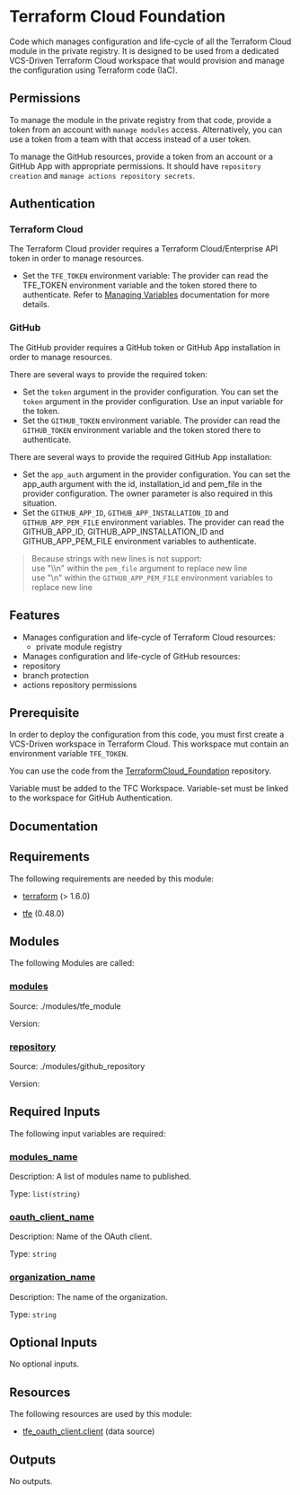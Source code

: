 <!-- BEGIN_TF_DOCS -->
# Terraform Cloud Foundation

Code which manages configuration and life-cycle of all the Terraform Cloud
module in the private registry. It is designed to be used from a dedicated
VCS-Driven Terraform Cloud workspace that would provision and manage the
configuration using Terraform code (IaC).

## Permissions

To manage the module in the private registry from that code, provide a token
from an account with `manage modules` access. Alternatively, you can use a
token from a team with that access instead of a user token.

To manage the GitHub resources, provide a token from an account or a GitHub App with
appropriate permissions. It should have `repository creation` and `manage actions repository secrets`.

## Authentication

### Terraform Cloud

The Terraform Cloud provider requires a Terraform Cloud/Enterprise API token in
order to manage resources.

- Set the `TFE_TOKEN` environment variable: The provider can read the TFE\_TOKEN environment variable and the token stored there
to authenticate. Refer to [Managing Variables](https://developer.hashicorp.com/terraform/cloud-docs/workspaces/variables/managing-variables) documentation for more details.

### GitHub

The GitHub provider requires a GitHub token or GitHub App installation in order to manage resources.

There are several ways to provide the required token:

- Set the `token` argument in the provider configuration. You can set the `token` argument in the provider configuration. Use an
input variable for the token.
- Set the `GITHUB_TOKEN` environment variable. The provider can read the `GITHUB_TOKEN` environment variable and the token stored there
to authenticate.

There are several ways to provide the required GitHub App installation:

- Set the `app_auth` argument in the provider configuration. You can set the app\_auth argument with the id, installation\_id and pem\_file
in the provider configuration. The owner parameter is also required in this situation.
- Set the `GITHUB_APP_ID`, `GITHUB_APP_INSTALLATION_ID` and `GITHUB_APP_PEM_FILE` environment variables. The provider can read the GITHUB\_APP\_ID,
GITHUB\_APP\_INSTALLATION\_ID and GITHUB\_APP\_PEM\_FILE environment variables to authenticate.

> Because strings with new lines is not support:</br>
> use "\\\n" within the `pem_file` argument to replace new line</br>
> use "\n" within the `GITHUB_APP_PEM_FILE` environment variables to replace new line</br>

## Features

- Manages configuration and life-cycle of Terraform Cloud resources:
  - private module registry
- Manages configuration and life-cycle of GitHub resources:
- repository
- branch protection
- actions repository permissions

## Prerequisite

In order to deploy the configuration from this code, you must first create
a VCS-Driven workspace in Terraform Cloud. This workspace mut contain an
environment variable `TFE_TOKEN`.

You can use the code from the [TerraformCloud\_Foundation](https://github.com/benyboy84/TerraformCloud_Foundation) repository.

Variable must be added to the TFC Workspace.
Variable-set must be linked to the workspace for GitHub Authentication.

## Documentation

## Requirements

The following requirements are needed by this module:

- <a name="requirement_terraform"></a> [terraform](#requirement\_terraform) (> 1.6.0)

- <a name="requirement_tfe"></a> [tfe](#requirement\_tfe) (0.48.0)

## Modules

The following Modules are called:

### <a name="module_modules"></a> [modules](#module\_modules)

Source: ./modules/tfe_module

Version:

### <a name="module_repository"></a> [repository](#module\_repository)

Source: ./modules/github_repository

Version:

## Required Inputs

The following input variables are required:

### <a name="input_modules_name"></a> [modules\_name](#input\_modules\_name)

Description: A list of modules name to published.

Type: `list(string)`

### <a name="input_oauth_client_name"></a> [oauth\_client\_name](#input\_oauth\_client\_name)

Description: Name of the OAuth client.

Type: `string`

### <a name="input_organization_name"></a> [organization\_name](#input\_organization\_name)

Description: The name of the organization.

Type: `string`

## Optional Inputs

No optional inputs.

## Resources

The following resources are used by this module:

- [tfe_oauth_client.client](https://registry.terraform.io/providers/hashicorp/tfe/0.48.0/docs/data-sources/oauth_client) (data source)

## Outputs

No outputs.

<!-- markdownlint-enable -->

<!-- END_TF_DOCS -->